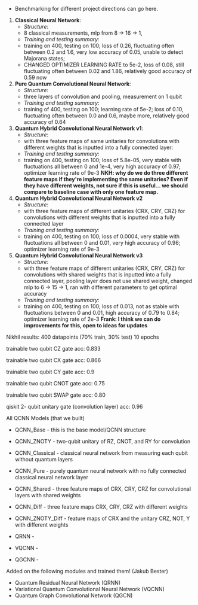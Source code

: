  - Benchmarking for different project directions can go here.
1. **Classical Neural Network**: 
   - *Structure*:
    - 8 classical measurements, mlp from 8 -> 16 -> 1, 
   - *Training and testing summary*:
    - training on 400, testing on 100; loss of 0.26, fluctuating often between 0.2 and 1.6, very low accuracy of 0.05, unable to detect Majorana states;
    - CHANGED OPTIMIZER LEARNING RATE to 5e-2, loss of 0.08, still fluctuating often between 0.02 and 1.86, relatively good accuracy of 0.59 now
2. **Pure Quantum Convolutional Neural Network**: 
   - *Structure*:
    - three layers of convolution and pooling, measurement on 1 qubit
   - *Training and testing summary*:
    - training of 400, testing on 100; learning rate of 5e-2; loss of 0.10, fluctuating often between 0.0 and 0.6, maybe more, relatively good accuracy of 0.64
3. **Quantum Hybrid Convolutional Neural Network v1**: 
   - *Structure*:
    - with three feature maps of same unitaries for convolutions with different weights that is inputted into a fully connected layer: 
   - *Training and testing summary*:
    - training on 400, testing on 100; loss of 5.8e-05, very stable with fluctuations all between 0 and 1e-4, very high accuracy of 0.97; optimizer learning rate of 9e-3  **NKH: why do we do three different feature maps if they're implementing the same unitaries? Even if they have different weights, not sure if this is useful... we should compare to baseline case with only one feature map.**
4. **Quantum Hybrid Convolutional Neural Network v2**
   - *Structure*:
    - with three feature maps of different unitaries (CRX, CRY, CRZ) for convolutions with different weights that is inputted into a fully connected layer
   - *Training and testing summary*: 
    - training on 400, testing on 100; loss of 0.0004, very stable with fluctuations all between 0 and 0.01, very high accuracy of 0.96; optimizer learning rate of 9e-3
5. **Quantum Hybrid Convolutional Neural Network v3**
   - *Structure*:
    - with three feature maps of different unitaries (CRX, CRY, CRZ) for convolutions with shared weights that is inputted into a fully connected layer, pooling layer does not use shared weight, changed mlp to 6 -> 15 -> 1, ran with different parameters to get optimal accuracy
   - *Training and testing summary*: 
    - training on 400, testing on 100; loss of 0.013, not as stable with fluctuations between 0 and 0.01, high accuracy of 0.79 to 0.84; optimizer learning rate of 2e-3 **Frank: I think we can do improvements for this, open to ideas for updates**

Nikhil results:
400 datapoints (70% train, 30% test) 10 epochs

trainable two qubit CZ gate 
acc: 0.833

trainable two qubit CX gate 
acc: 0.866

trainable two qubit CY gate 
acc: 0.9

trainable two qubit CNOT gate 
acc: 0.75

trainable two qubit SWAP gate 
acc: 0.80

qiskit 2- qubit unitary gate (convolution layer) 
acc: 0.96

All QCNN Models (that we built)
- QCNN_Base - this is the base model/QCNN structure
- QCNN_ZNOTY - two-qubit unitary of RZ, CNOT, and RY for convolution
- QCNN_Classical - classical neural network from measuring each qubit without quantum layers
- QCNN_Pure - purely quantum neural network with no fully connected classical neural network layer
- QCNN_Shared - three feature maps of CRX, CRY, CRZ for convolutional layers with shared weights
- QCNN_Diff - three feature maps CRX, CRY, CRZ with different weights
- QCNN_ZNOTY_Diff - feature maps of CRX and the unitary CRZ, NOT, Y with different weights

- QRNN - 
- VQCNN - 
- QGCNN - 

Added on the following modules and trained them! (Jakub Bester)
- Quantum Residual Neural Network (QRNN)
- Variational Quantum Convolutional Neural Network (VQCNN)
- Quantum Graph Convolutional Network (QGCN)
